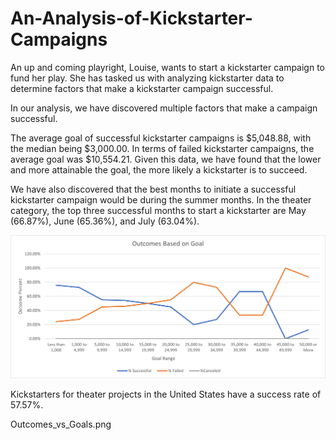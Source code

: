 # An-Analysis-of-Kickstarter-Campaigns

An up and coming playright, Louise, wants to start a kickstarter campaign to fund her play. She has tasked us with analyzing kickstarter data to determine factors that make a kickstarter campaign successful. 

In our analysis, we have discovered multiple factors that make a campaign successful. 

The average goal of successful kickstarter campaigns is $5,048.88, with the median being $3,000.00. In terms of failed kickstarter campaigns, the average goal was $10,554.21. Given this data, we have found that the lower and more attainable the goal, the more likely a kickstarter is to succeed. 

We have also discovered that the best months to initiate a successful kickstarter campaign would be during the summer months. In the theater category, the top three successful months to start a kickstarter are May (66.87%), June (65.36%), and July (63.04%). 

![](Resources/Outcomes_vs_Goals.png)

Kickstarters for theater projects in the United States have a success rate of 57.57%. 

Outcomes_vs_Goals.png
